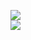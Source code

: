 [![](https://img.shields.io/badge/Made%20With-Github%20Spray-lightgrey.svg?style=for-the-badge&logo=github)](https://github.com/Annihil/github-spray#8346)  
[![](https://i.imgur.com/2DrTn0Z.gif)](https://github.com/Annihil/github-spray)